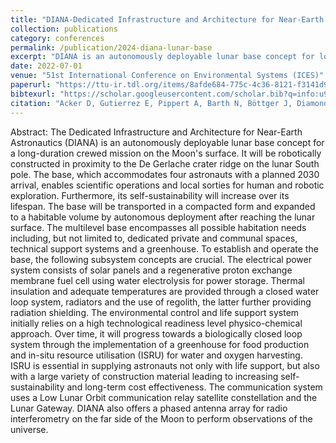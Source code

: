 ```yaml
---
title: "DIANA-Dedicated Infrastructure and Architecture for Near-Earth Astronautics"
collection: publications
category: conferences
permalink: /publication/2024-diana-lunar-base
excerpt: "DIANA is an autonomously deployable lunar base concept for long-duration crewed missions on the Moon's surface, focusing on sustainability, ISRU, and scientific exploration."
date: 2022-07-01
venue: "51st International Conference on Environmental Systems (ICES)"
paperurl: "https://ttu-ir.tdl.org/items/8afde684-775c-4c36-8121-f3141d9cb142"
bibtexurl: "https://scholar.googleusercontent.com/scholar.bib?q=info:u9on5HEfM1cJ:scholar.google.com/&output=citation&scisdr=ClHVB8wzEM3TvaMPYbs:AFWwaeYAAAAAaBUJebtmmfNu-NkRkGltDjfHotI&scisig=AFWwaeYAAAAAaBUJealx7VFLM183dwNimbkayhE&scisf=4&ct=citation&cd=-1&hl=en"
citation: "Acker D, Gutierrez E, Pippert A, Barth N, Böttger J, Diamond M, Kugic A, Palacios Calatayud J, Modi P, Krein V, Khan SA. DIANA-Dedicated Infrastructure and Architecture for Near-Earth Astronautics. 51st International Conference on Environmental Systems (ICES). 07/2022."
---
```


Abstract:
The Dedicated Infrastructure and Architecture for Near-Earth Astronautics (DIANA) is an autonomously deployable lunar base concept for a long-duration crewed mission on the Moon's surface. It will be robotically constructed in proximity to the De Gerlache crater ridge on the lunar South pole. The base, which accommodates four astronauts with a planned 2030 arrival, enables scientific operations and local sorties for human and robotic exploration. Furthermore, its self-sustainability will increase over its lifespan. The base will be transported in a compacted form and expanded to a habitable volume by autonomous deployment after reaching the lunar surface. The multilevel base encompasses all possible habitation needs including, but not limited to, dedicated private and communal spaces, technical support systems and a greenhouse. To establish and operate the base, the following subsystem concepts are crucial. The electrical power system consists of solar panels and a regenerative proton exchange membrane fuel cell using water electrolysis for power storage. Thermal insulation and adequate temperatures are provided through a closed water loop system, radiators and the use of regolith, the latter further providing radiation shielding. The environmental control and life support system initially relies on a high technological readiness level physico-chemical approach. Over time, it will progress towards a biologically closed loop system through the implementation of a greenhouse for food production and in-situ resource utilisation (ISRU) for water and oxygen harvesting. ISRU is essential in supplying astronauts not only with life support, but also with a large variety of construction material leading to increasing self-sustainability and long-term cost effectiveness. The communication system uses a Low Lunar Orbit communication relay satellite constellation and the Lunar Gateway. DIANA also offers a phased antenna array for radio interferometry on the far side of the Moon to perform observations of the universe.